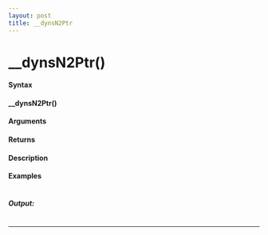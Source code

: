 ```yaml
---
layout: post
title: __dynsN2Ptr
---
```


# __dynsN2Ptr()


#### Syntax

#### __dynsN2Ptr()

#### Arguments

#### Returns

#### Description

#### Examples

```

```

##### Output:

```

```

---